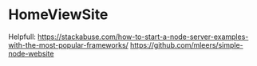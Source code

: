 # HomeViewSite
Helpfull:
https://stackabuse.com/how-to-start-a-node-server-examples-with-the-most-popular-frameworks/
https://github.com/mleers/simple-node-website